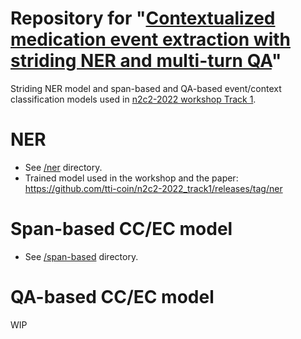 # Repository for "[Contextualized medication event extraction with striding NER and multi-turn QA](https://doi.org/10.1016/j.jbi.2023.104416)"
Striding NER model and span-based and QA-based event/context classification models used in [n2c2-2022 workshop Track 1](https://n2c2.dbmi.hms.harvard.edu/2022-track-1).

# NER
- See [/ner](/ner) directory.
- Trained model used in the workshop and the paper: https://github.com/tti-coin/n2c2-2022_track1/releases/tag/ner

# Span-based CC/EC model
- See [/span-based](/span-based) directory.

# QA-based CC/EC model
WIP
